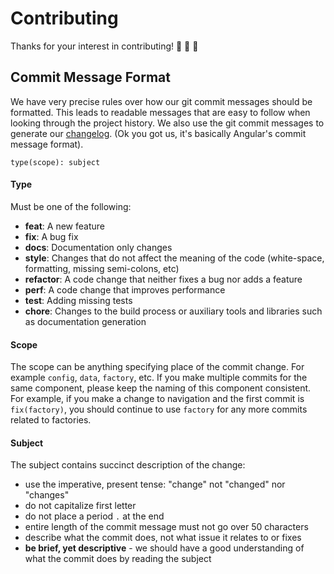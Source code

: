 # Contributing

Thanks for your interest in contributing! :tada: :tada: :tada:

## Commit Message Format

We have very precise rules over how our git commit messages should be formatted. This leads to readable messages that are easy to follow when looking through the project history. We also use the git commit messages to generate our [changelog](https://github.com/mbamobi/configuration/blob/master/CHANGELOG.md). (Ok you got us, it's basically Angular's commit message format).

`type(scope): subject`

#### Type
Must be one of the following:

* **feat**: A new feature
* **fix**: A bug fix
* **docs**: Documentation only changes
* **style**: Changes that do not affect the meaning of the code (white-space, formatting, missing semi-colons, etc)
* **refactor**: A code change that neither fixes a bug nor adds a feature
* **perf**: A code change that improves performance
* **test**: Adding missing tests
* **chore**: Changes to the build process or auxiliary tools and libraries such as documentation generation

#### Scope
The scope can be anything specifying place of the commit change. For example `config`, `data`, `factory`, etc. If you make multiple commits for the same component, please keep the naming of this component consistent. For example, if you make a change to navigation and the first commit is `fix(factory)`, you should continue to use `factory` for any more commits related to factories.

#### Subject
The subject contains succinct description of the change:

* use the imperative, present tense: "change" not "changed" nor "changes"
* do not capitalize first letter
* do not place a period `.` at the end
* entire length of the commit message must not go over 50 characters
* describe what the commit does, not what issue it relates to or fixes
* **be brief, yet descriptive** - we should have a good understanding of what the commit does by reading the subject
